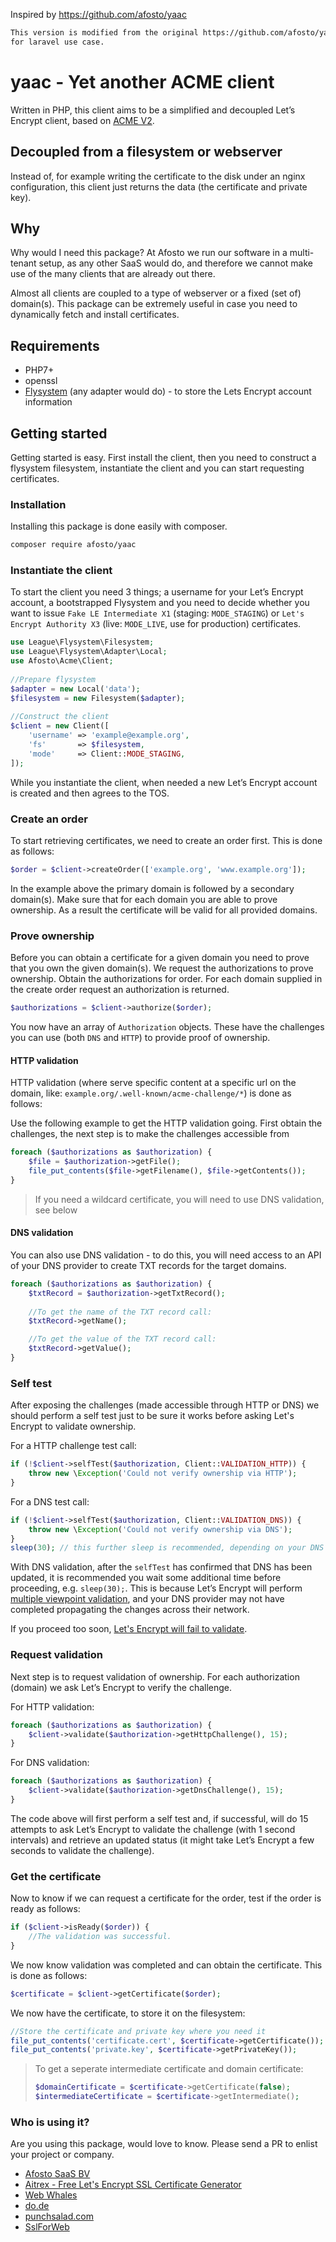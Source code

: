Inspired by https://github.com/afosto/yaac

```markdown
This version is modified from the original https://github.com/afosto/yaac, optimized
for laravel use case.
```

# yaac - Yet another ACME client

Written in PHP, this client aims to be a simplified and decoupled Let’s Encrypt client, based on [ACME V2](https://tools.ietf.org/html/rfc8555).

## Decoupled from a filesystem or webserver

Instead of, for example writing the certificate to the disk under an nginx configuration, this client just returns the 
data (the certificate and private key).

## Why

Why would I need this package? At Afosto we run our software in a multi-tenant setup, as any other SaaS would do, and
therefore we cannot make use of the many clients that are already out there. 

Almost all clients are coupled to a type of webserver or a fixed (set of) domain(s). This package can be extremely 
useful in case you need to dynamically fetch and install certificates.


## Requirements

- PHP7+
- openssl
- [Flysystem](http://flysystem.thephpleague.com/) (any adapter would do) - to store the Lets Encrypt account information


## Getting started

Getting started is easy. First install the client, then you need to construct a flysystem filesystem, instantiate the 
client and you can start requesting certificates.

### Installation

Installing this package is done easily with composer. 
```bash
composer require afosto/yaac
```

### Instantiate the client

To start the client you need 3 things; a username for your Let’s Encrypt account, a bootstrapped Flysystem and you need to 
decide whether you want to issue `Fake LE Intermediate X1` (staging: `MODE_STAGING`) or `Let's Encrypt Authority X3` 
(live: `MODE_LIVE`, use for production) certificates.

```php
use League\Flysystem\Filesystem;
use League\Flysystem\Adapter\Local;
use Afosto\Acme\Client;
 
//Prepare flysystem
$adapter = new Local('data');
$filesystem = new Filesystem($adapter);
 
//Construct the client
$client = new Client([
    'username' => 'example@example.org',
    'fs'       => $filesystem,
    'mode'     => Client::MODE_STAGING,
]);
```

While you instantiate the client, when needed a new Let’s Encrypt account is created and then agrees to the TOS.


### Create an order

To start retrieving certificates, we need to create an order first. This is done as follows:

```php
$order = $client->createOrder(['example.org', 'www.example.org']);
```

In the example above the primary domain is followed by a secondary domain(s). Make sure that for each domain you are 
able to prove ownership. As a result the certificate will be valid for all provided domains.


### Prove ownership

Before you can obtain a certificate for a given domain you need to prove that you own the given domain(s).
We request the authorizations to prove ownership. Obtain the authorizations for order. For each domain supplied in the 
create order request an authorization is returned.                                     
```php
$authorizations = $client->authorize($order);
```
You now have an array of `Authorization` objects. These have the challenges you can use (both `DNS` and `HTTP`) to 
provide proof of ownership. 


#### HTTP validation

HTTP validation (where serve specific content at a specific url on the domain, like: 
`example.org/.well-known/acme-challenge/*`) is done as follows:

Use the following example to get the HTTP validation going. First obtain the challenges, the next step is to make the 
challenges accessible from 
```php
foreach ($authorizations as $authorization) {
    $file = $authorization->getFile();
    file_put_contents($file->getFilename(), $file->getContents());   
}
```

> If you need a wildcard certificate, you will need to use DNS validation, see below


#### DNS validation

You can also use DNS validation - to do this, you will need access to an API of your DNS 
provider to create TXT records for the target domains.

```php
foreach ($authorizations as $authorization) {
    $txtRecord = $authorization->getTxtRecord();
    
    //To get the name of the TXT record call:
    $txtRecord->getName();

    //To get the value of the TXT record call:
    $txtRecord->getValue();
}
```


### Self test

After exposing the challenges (made accessible through HTTP or DNS) we should perform a self test just to 
be sure it works before asking Let's Encrypt to validate ownership.

For a HTTP challenge test call:
```php
if (!$client->selfTest($authorization, Client::VALIDATION_HTTP)) {
    throw new \Exception('Could not verify ownership via HTTP');
}
```

For a DNS test call:

```php
if (!$client->selfTest($authorization, Client::VALIDATION_DNS)) {
    throw new \Exception('Could not verify ownership via DNS');
}
sleep(30); // this further sleep is recommended, depending on your DNS provider, see below
``` 

With DNS validation, after the `selfTest` has confirmed that DNS has been updated, it is 
recommended you wait some additional time before proceeding, e.g. `sleep(30);`. This is
because Let’s Encrypt will perform [multiple viewpoint validation](https://community.letsencrypt.org/t/acme-v1-v2-validating-challenges-from-multiple-network-vantage-points/112253),
and your DNS provider may not have completed propagating the changes across their network. 

If you proceed too soon, [Let's Encrypt will fail to validate](https://community.letsencrypt.org/t/during-secondary-validation-incorrect-txt-record/113643).


### Request validation

Next step is to request validation of ownership. For each authorization (domain) we ask Let’s Encrypt to verify the 
challenge. 

For HTTP validation:
```php
foreach ($authorizations as $authorization) {
    $client->validate($authorization->getHttpChallenge(), 15);
}
```

For DNS validation:
```php
foreach ($authorizations as $authorization) {
    $client->validate($authorization->getDnsChallenge(), 15);
}
```

The code above will first perform a self test and, if successful, will do 15 attempts to ask Let’s Encrypt to validate the challenge (with 1 second intervals) and
retrieve an updated status (it might take Let’s Encrypt a few seconds to validate the challenge).


### Get the certificate

Now to know if we can request a certificate for the order, test if the order is ready as follows:

```php
if ($client->isReady($order)) {
    //The validation was successful.
}
```

We now know validation was completed and can obtain the certificate. This is done as follows:

```php
$certificate = $client->getCertificate($order);
```

We now have the certificate, to store it on the filesystem:
```php
//Store the certificate and private key where you need it
file_put_contents('certificate.cert', $certificate->getCertificate());
file_put_contents('private.key', $certificate->getPrivateKey());
```

>To get a seperate intermediate certificate and domain certificate:
>```php
>$domainCertificate = $certificate->getCertificate(false);
>$intermediateCertificate = $certificate->getIntermediate();
>```

### Who is using it?

Are you using this package, would love to know. Please send a PR to enlist your project or company. 
- [Afosto SaaS BV](https://afosto.com)
- [Aitrex - Free Let's Encrypt SSL Certificate Generator](https://aitrex.com/freessl.php)
- [Web Whales](https://webwhales.nl)
- [do.de](https://www.do.de)
- [punchsalad.com](https://punchsalad.com/ssl-certificate-generator/)
- [SslForWeb](https://sslforweb.com)
